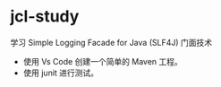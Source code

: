 # jcl-study
学习 Simple Logging Facade for Java (SLF4J) 门面技术
* 使用 Vs Code 创建一个简单的 Maven 工程。
* 使用 junit 进行测试。
